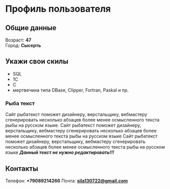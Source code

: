 # Профиль пользователя

## Общие данные

Возраст: **47**      
Город: **Сысерть**       

## Укажи свои скилы

- SQL
- 1C    
- C 
- мертвечина типа DBase, Clipper, Fortran, Paskal и пр.    
    

### Рыба текст
Сайт рыбатекст поможет дизайнеру, верстальщику, вебмастеру сгенерировать несколько абзацев более менее осмысленного текста рыбы на русском языке.
Сайт рыбатекст поможет дизайнеру, верстальщику, вебмастеру сгенерировать несколько абзацев более менее осмысленного текста рыбы на русском языке
Сайт рыбатекст поможет дизайнеру, верстальщику, вебмастеру сгенерировать несколько абзацев более менее осмысленного текста рыбы на русском языке
***Данный текст не нужно редактировать!!!***

## Контакты

Телефон: **+79089214266**
Почта: **sila130722@gmail.com**


